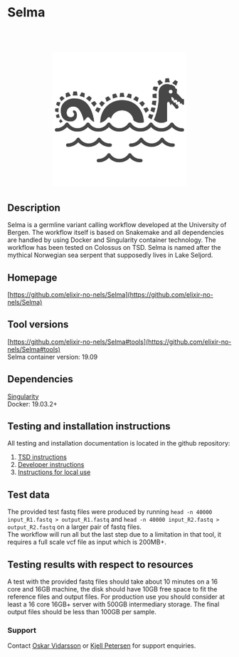# Selma
<h1 align="center">
  <br>
  <a href="https://github.com/elixir-no-nels/Selma"><img src="https://raw.githubusercontent.com/elixir-no-nels/Selma/master/.selma.svg?sanitize=true" alt="Selma" width="300"></a>
</h1>

## Description
Selma is a germline variant calling workflow developed at the University of Bergen. The workflow itself is based on Snakemake and all dependencies are handled by using Docker and Singularity container technology. The workflow has been tested on Colossus on TSD. Selma is named after the mythical Norwegian sea serpent that supposedly lives in Lake Seljord.

## Homepage
[https://github.com/elixir-no-nels/Selma](https://github.com/elixir-no-nels/Selma)

## Tool versions
[https://github.com/elixir-no-nels/Selma#tools](https://github.com/elixir-no-nels/Selma#tools)  
Selma container version: 19.09

## Dependencies
[Singularity](https://github.com/elixir-no-nels/Selma/blob/master/docs/developer-instructions.md#cloning-this-repository-and-building-the-singularity-image)  
Docker: 19.03.2+

## Testing and installation instructions
All testing and installation documentation is located in the github repository:  
1. [TSD instructions](https://github.com/elixir-no-nels/Selma/blob/master/docs/TSD-instructions.md)  
2. [Developer instructions](https://github.com/elixir-no-nels/Selma/blob/master/docs/developer-instructions.md)  
3. [Instructions for local use](https://github.com/elixir-no-nels/Selma/blob/master/docs/instructions-for-local-use.md)  

## Test data
The provided test fastq files were produced by running `head -n 40000 input_R1.fastq > output_R1.fastq` and `head -n 40000 input_R2.fastq > output_R2.fastq` on a larger pair of fastq files.  
The workflow will run all but the last step due to a limitation in that tool, it requires a full scale vcf file as input which is 200MB+.

## Testing results with respect to resources
A test with the provided fastq files should take about 10 minutes on a 16 core and 16GB machine, the disk should have 10GB free space to fit the reference files and output files. For production use you should consider at least a 16 core 16GB+ server with 500GB intermediary storage. The final output files should be less than 100GB per sample.

### Support
Contact [Oskar Vidarsson](mailto:oskar.vidarsson@uib.no) or [Kjell Petersen](mailto:kjell.petersen@uib.no) for support enquiries. 
